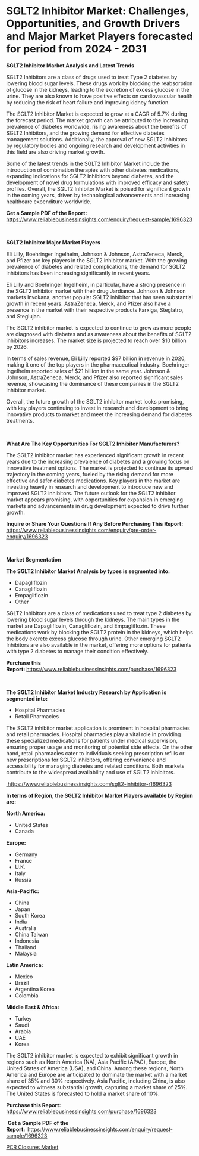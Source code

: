 <p><h1>SGLT2 Inhibitor Market: Challenges, Opportunities, and Growth Drivers and Major Market Players forecasted for period from 2024 - 2031</h1></p><p><strong>SGLT2 Inhibitor Market Analysis and Latest Trends</strong></p>
<p><p>SGLT2 Inhibitors are a class of drugs used to treat Type 2 diabetes by lowering blood sugar levels. These drugs work by blocking the reabsorption of glucose in the kidneys, leading to the excretion of excess glucose in the urine. They are also known to have positive effects on cardiovascular health by reducing the risk of heart failure and improving kidney function.</p><p>The SGLT2 Inhibitor Market is expected to grow at a CAGR of 5.7% during the forecast period. The market growth can be attributed to the increasing prevalence of diabetes worldwide, rising awareness about the benefits of SGLT2 Inhibitors, and the growing demand for effective diabetes management solutions. Additionally, the approval of new SGLT2 Inhibitors by regulatory bodies and ongoing research and development activities in this field are also driving market growth.</p><p>Some of the latest trends in the SGLT2 Inhibitor Market include the introduction of combination therapies with other diabetes medications, expanding indications for SGLT2 Inhibitors beyond diabetes, and the development of novel drug formulations with improved efficacy and safety profiles. Overall, the SGLT2 Inhibitor Market is poised for significant growth in the coming years, driven by technological advancements and increasing healthcare expenditure worldwide.</p></p>
<p><strong>Get a Sample PDF of the Report:&nbsp;</strong> <a href="https://www.reliablebusinessinsights.com/enquiry/request-sample/1696323">https://www.reliablebusinessinsights.com/enquiry/request-sample/1696323</a></p>
<p>&nbsp;</p>
<p><strong>SGLT2 Inhibitor Major Market Players</strong></p>
<p><p>Eli Lilly, Boehringer Ingelheim, Johnson & Johnson, AstraZeneca, Merck, and Pfizer are key players in the SGLT2 inhibitor market. With the growing prevalence of diabetes and related complications, the demand for SGLT2 inhibitors has been increasing significantly in recent years.</p><p>Eli Lilly and Boehringer Ingelheim, in particular, have a strong presence in the SGLT2 inhibitor market with their drug Jardiance. Johnson & Johnson markets Invokana, another popular SGLT2 inhibitor that has seen substantial growth in recent years. AstraZeneca, Merck, and Pfizer also have a presence in the market with their respective products Farxiga, Steglatro, and Steglujan.</p><p>The SGLT2 inhibitor market is expected to continue to grow as more people are diagnosed with diabetes and as awareness about the benefits of SGLT2 inhibitors increases. The market size is projected to reach over $10 billion by 2026.</p><p>In terms of sales revenue, Eli Lilly reported $97 billion in revenue in 2020, making it one of the top players in the pharmaceutical industry. Boehringer Ingelheim reported sales of $21 billion in the same year. Johnson & Johnson, AstraZeneca, Merck, and Pfizer also reported significant sales revenue, showcasing the dominance of these companies in the SGLT2 inhibitor market.</p><p>Overall, the future growth of the SGLT2 inhibitor market looks promising, with key players continuing to invest in research and development to bring innovative products to market and meet the increasing demand for diabetes treatments.</p></p>
<p>&nbsp;</p>
<p><strong>What Are The Key Opportunities For SGLT2 Inhibitor Manufacturers?</strong></p>
<p><p>The SGLT2 inhibitor market has experienced significant growth in recent years due to the increasing prevalence of diabetes and a growing focus on innovative treatment options. The market is projected to continue its upward trajectory in the coming years, fueled by the rising demand for more effective and safer diabetes medications. Key players in the market are investing heavily in research and development to introduce new and improved SGLT2 inhibitors. The future outlook for the SGLT2 inhibitor market appears promising, with opportunities for expansion in emerging markets and advancements in drug development expected to drive further growth.</p></p>
<p><strong>Inquire or Share Your Questions If Any Before Purchasing This Report:</strong> <a href="https://www.reliablebusinessinsights.com/enquiry/pre-order-enquiry/1696323">https://www.reliablebusinessinsights.com/enquiry/pre-order-enquiry/1696323</a></p>
<p>&nbsp;</p>
<p><strong>Market Segmentation</strong></p>
<p><strong>The SGLT2 Inhibitor Market Analysis by types is segmented into:</strong></p>
<p><ul><li>Dapagliflozin</li><li>Canagliflozin</li><li>Empagliflozin</li><li>Other</li></ul></p>
<p><p>SGLT2 Inhibitors are a class of medications used to treat type 2 diabetes by lowering blood sugar levels through the kidneys. The main types in the market are Dapagliflozin, Canagliflozin, and Empagliflozin. These medications work by blocking the SGLT2 protein in the kidneys, which helps the body excrete excess glucose through urine. Other emerging SGLT2 Inhibitors are also available in the market, offering more options for patients with type 2 diabetes to manage their condition effectively.</p></p>
<p><strong>Purchase this Report:&nbsp;</strong><a href="https://www.reliablebusinessinsights.com/purchase/1696323">https://www.reliablebusinessinsights.com/purchase/1696323</a></p>
<p>&nbsp;</p>
<p><strong>The SGLT2 Inhibitor Market Industry Research by Application is segmented into:</strong></p>
<p><ul><li>Hospital Pharmacies</li><li>Retail Pharmacies</li></ul></p>
<p><p>The SGLT2 inhibitor market application is prominent in hospital pharmacies and retail pharmacies. Hospital pharmacies play a vital role in providing these specialized medications for patients under medical supervision, ensuring proper usage and monitoring of potential side effects. On the other hand, retail pharmacies cater to individuals seeking prescription refills or new prescriptions for SGLT2 inhibitors, offering convenience and accessibility for managing diabetes and related conditions. Both markets contribute to the widespread availability and use of SGLT2 inhibitors.</p></p>
<p><a href="https://www.reliablebusinessinsights.com/sglt2-inhibitor-r1696323">&nbsp;https://www.reliablebusinessinsights.com/sglt2-inhibitor-r1696323</a></p>
<p><strong>In terms of Region, the SGLT2 Inhibitor Market Players available by Region are:</strong></p>
<p>
    <p> <strong> North America: </strong>
        <ul>
            <li>United States</li>
            <li>Canada</li>
        </ul>
        </p> 
    <p> <strong> Europe: </strong>
        <ul>
            <li>Germany</li>
            <li>France</li>
            <li>U.K.</li>
            <li>Italy</li>
            <li>Russia</li>
        </ul>
        </p> 
    <p> <strong> Asia-Pacific: </strong>
        <ul>
            <li>China</li>
            <li>Japan</li>
            <li>South Korea</li>
            <li>India</li>
            <li>Australia</li>
            <li>China Taiwan</li>
            <li>Indonesia</li>
            <li>Thailand</li>
            <li>Malaysia</li>
        </ul>
        </p> 
    <p> <strong> Latin America: </strong>
        <ul>
            <li>Mexico</li>
            <li>Brazil</li>
            <li>Argentina Korea</li>
            <li>Colombia</li>
        </ul>
        </p> 
    <p> <strong> Middle East & Africa: </strong>
        <ul>
            <li>Turkey</li>
            <li>Saudi</li>
            <li>Arabia</li>
            <li>UAE</li>
            <li>Korea</li>
        </ul>
    </p>
    </p>
<p><p>The SGLT2 inhibitor market is expected to exhibit significant growth in regions such as North America (NA), Asia Pacific (APAC), Europe, the United States of America (USA), and China. Among these regions, North America and Europe are anticipated to dominate the market with a market share of 35% and 30% respectively. Asia Pacific, including China, is also expected to witness substantial growth, capturing a market share of 25%. The United States is forecasted to hold a market share of 10%.</p></p>
<p><strong>Purchase this Report: </strong><a href="https://www.reliablebusinessinsights.com/purchase/1696323">https://www.reliablebusinessinsights.com/purchase/1696323</a></p>
<p>&nbsp;<strong>Get a Sample PDF of the Report:&nbsp;&nbsp;</strong><a href="https://www.reliablebusinessinsights.com/enquiry/request-sample/1696323">https://www.reliablebusinessinsights.com/enquiry/request-sample/1696323</a></p>
<p><strong></strong></p>
<p><p><a href="https://github.com/rahu1506/Market-Research-Report-List-5/blob/main/pcr-closures-market.md">PCR Closures Market</a></p></p>